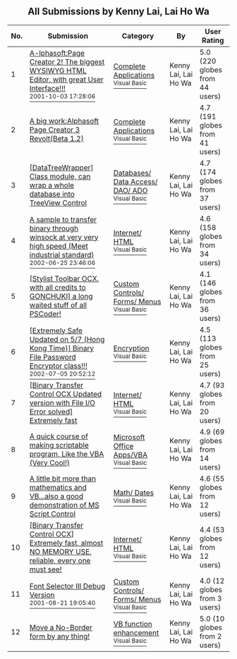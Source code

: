 ﻿<div align="center">

## All Submissions by Kenny Lai, Lai Ho Wa

</div>

No.  | Submission | Category | By   | User Rating
---- | ---------- | -------- | ---- | -----------
1 | [A\-lphasoft:Page Creator 2\! The biggest WYSIWYG HTML Editor, with great User Interface\!\!\!<br /><sup>2001-10-03 17:28:06</sup>](https://github.com/Planet-Source-Code/kenny-lai-lai-ho-wa-a-lphasoft-page-creator-2-the-biggest-wysiwyg-html-editor-with-great-u__1-26854) | [Complete Applications<br /><sup>Visual Basic</sup>](../ByCategory/complete-applications__1-27.md) | Kenny Lai, Lai Ho Wa | 5.0 (220 globes from 44 users)
2 | [A big work:Alphasoft Page Creator 3 Revolt\(Beta 1\.2\)<br />](https://github.com/Planet-Source-Code/kenny-lai-lai-ho-wa-a-big-work-alphasoft-page-creator-3-revolt-beta-1-2__1-30120) | [Complete Applications<br /><sup>Visual Basic</sup>](../ByCategory/complete-applications__1-27.md) | Kenny Lai, Lai Ho Wa | 4.7 (191 globes from 41 users)
3 | [\[DataTreeWrapper\] Class module, can wrap a whole database into TreeView Control<br />](https://github.com/Planet-Source-Code/kenny-lai-lai-ho-wa-datatreewrapper-class-module-can-wrap-a-whole-database-into-treeview-c__1-37395) | [Databases/ Data Access/ DAO/ ADO<br /><sup>Visual Basic</sup>](../ByCategory/databases-data-access-dao-ado__1-6.md) | Kenny Lai, Lai Ho Wa | 4.7 (174 globes from 37 users)
4 | [A sample to transfer binary through winsock at very very high speed \(Meet industrial standard\)<br /><sup>2002-06-25 23:46:06</sup>](https://github.com/Planet-Source-Code/kenny-lai-lai-ho-wa-a-sample-to-transfer-binary-through-winsock-at-very-very-high-speed-me__1-36240) | [Internet/ HTML<br /><sup>Visual Basic</sup>](../ByCategory/internet-html__1-34.md) | Kenny Lai, Lai Ho Wa | 4.6 (158 globes from 34 users)
5 | [\[Stylist Toolbar OCX, with all credits to GONCHUKI\] a long waited stuff of all PSCoder\!<br />](https://github.com/Planet-Source-Code/kenny-lai-lai-ho-wa-stylist-toolbar-ocx-with-all-credits-to-gonchuki-a-long-waited-stuff-o__1-37831) | [Custom Controls/ Forms/  Menus<br /><sup>Visual Basic</sup>](../ByCategory/custom-controls-forms-menus__1-4.md) | Kenny Lai, Lai Ho Wa | 4.1 (146 globes from 36 users)
6 | [\[Extremely Safe Updated on 5/7 \(Hong Kong Time\)\] Binary File Password Encryptor class\!\!\!<br /><sup>2002-07-05 20:52:12</sup>](https://github.com/Planet-Source-Code/kenny-lai-lai-ho-wa-extremely-safe-updated-on-5-7-hong-kong-time-binary-file-password-encr__1-36457) | [Encryption<br /><sup>Visual Basic</sup>](../ByCategory/encryption__1-48.md) | Kenny Lai, Lai Ho Wa | 4.5 (113 globes from 25 users)
7 | [\[Binary Transfer Control OCX Updated version with File I/O Error solved\] Extremely fast<br />](https://github.com/Planet-Source-Code/kenny-lai-lai-ho-wa-binary-transfer-control-ocx-updated-version-with-file-i-o-error-solved__1-38004) | [Internet/ HTML<br /><sup>Visual Basic</sup>](../ByCategory/internet-html__1-34.md) | Kenny Lai, Lai Ho Wa | 4.7 (93 globes from 20 users)
8 | [A quick course of making scriptable program, Like the VBA \(Very Cool\!\)<br />](https://github.com/Planet-Source-Code/kenny-lai-lai-ho-wa-a-quick-course-of-making-scriptable-program-like-the-vba-very-cool__1-31378) | [Microsoft Office Apps/VBA<br /><sup>Visual Basic</sup>](../ByCategory/microsoft-office-apps-vba__1-42.md) | Kenny Lai, Lai Ho Wa | 4.9 (69 globes from 14 users)
9 | [A little bit more than mathematics and VB\.\.\.also a good demonstration of MS Script Control<br />](https://github.com/Planet-Source-Code/kenny-lai-lai-ho-wa-a-little-bit-more-than-mathematics-and-vb-also-a-good-demonstration-of__1-35754) | [Math/ Dates<br /><sup>Visual Basic</sup>](../ByCategory/math-dates__1-37.md) | Kenny Lai, Lai Ho Wa | 4.6 (55 globes from 12 users)
10 | [\[Binary Transfer Control OCX\] Extremely fast, almost NO MEMORY USE, reliable, every one must see\!<br />](https://github.com/Planet-Source-Code/kenny-lai-lai-ho-wa-binary-transfer-control-ocx-extremely-fast-almost-no-memory-use-reliab__1-36703) | [Internet/ HTML<br /><sup>Visual Basic</sup>](../ByCategory/internet-html__1-34.md) | Kenny Lai, Lai Ho Wa | 4.4 (53 globes from 12 users)
11 | [Font Selector III Debug Version<br /><sup>2001-08-21 19:05:40</sup>](https://github.com/Planet-Source-Code/kenny-lai-lai-ho-wa-font-selector-iii-debug-version__1-26343) | [Custom Controls/ Forms/  Menus<br /><sup>Visual Basic</sup>](../ByCategory/custom-controls-forms-menus__1-4.md) | Kenny Lai, Lai Ho Wa | 4.0 (12 globes from 3 users)
12 | [Move a No\-Border form by any thing\!<br />](https://github.com/Planet-Source-Code/kenny-lai-lai-ho-wa-move-a-no-border-form-by-any-thing__1-24444) | [VB function enhancement<br /><sup>Visual Basic</sup>](../ByCategory/vb-function-enhancement__1-25.md) | Kenny Lai, Lai Ho Wa | 5.0 (10 globes from 2 users)
